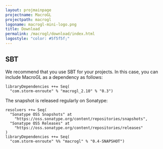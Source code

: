 ```yaml
---
layout: projmainpage
projectname: MacroGL
projectpath: macrogl
logoname: macrogl-mini-logo.png
title: Download
permalink: /macrogl/download/index.html
logostyle: "color: #5f5f5f;"
---
```



## SBT

We recommend that you use SBT for your projects.
In this case, you can include MacroGL as a dependency as follows:

    libraryDependencies ++= Seq(
      "com.storm-enroute" % "macrogl_2.10" % "0.3")

The snapshot is released regularly on Sonatype:

    resolvers ++= Seq(
      "Sonatype OSS Snapshots" at
        "https://oss.sonatype.org/content/repositories/snapshots",
      "Sonatype OSS Releases" at
        "https://oss.sonatype.org/content/repositories/releases"
    )
    libraryDependencies ++= Seq(
      "com.storm-enroute" %% "macrogl" % "0.4-SNAPSHOT")
